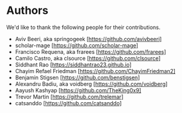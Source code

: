 Authors
=======
We'd like to thank the following people for their contributions.

  * Aviv Beeri, aka springogeek [https://github.com/avivbeeri]
  * scholar-mage [https://github.com/scholar-mage]
  * Francisco Requena, aka frarees [https://github.com/frarees]
  * Camilo Castro, aka clsource [https://github.com/clsource]
  * Siddhant Rao [https://siddhantrao23.github.io]
  * Chayim Refael Friedman [https://github.com/ChayimFriedman2]
  * Benjamin Stigsen [https://github.com/benstigsen]
  * Alexandru Badiu, aka voidberg [https://github.com/voidberg]
  * Aayush Kashyap [https://github.com/TheKing0x9]
  * Trevor Martin [https://github.com/trelemar]
  * catsanddo [https://github.com/catsanddo]

